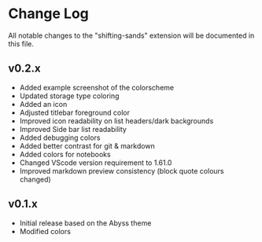 # Change Log

All notable changes to the "shifting-sands" extension will be documented in this file.

## v0.2.x
- Added example screenshot of the colorscheme
- Updated storage type coloring
- Added an icon
- Adjusted titlebar foreground color
- Improved icon readability on list headers/dark backgrounds
- Improved Side bar list readability
- Added debugging colors
- Added better contrast for git & markdown
- Added colors for notebooks
- Changed VScode version requirement to 1.61.0
- Improved markdown preview consistency (block quote colours changed)

## v0.1.x
- Initial release based on the Abyss theme
- Modified colors